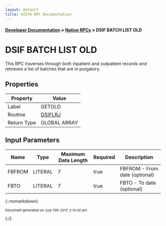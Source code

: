 ```yaml
---
layout: default
title: VISTA RPC Documentation
---
```


#### [Developer Documentation](../index) &#187; [Native RPCs](TableOfContents) &#187; DSIF BATCH LIST OLD<br/>
# DSIF BATCH LIST OLD

This RPC traverses through both inpatient and outpatient records and retrieves a list of batches that are in purgatory.

## Properties

Property | Value
--- | ---
Label | GETOLD
Routine | [DSIFLRJ](http://code.osehra.org/dox/Routine_DSIFLRJ_source.html)
Return Type | GLOBAL ARRAY


## Input Parameters

Name | Type | Maximum Data Length | Required | Description
--- | --- | --- | --- | ---
FBFROM | LITERAL | 7 | true | FBFROM - From date (optional)
FBTO | LITERAL | 7 | true | FBTO - To date (optional)



{::nomarkdown} <br/><p style="font-size: 11px">Document generated on July 13th 2017, 2:13:30 pm</p>{:/}